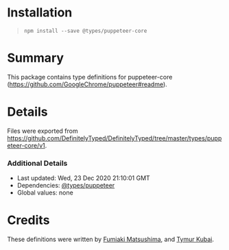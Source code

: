 # Installation
> `npm install --save @types/puppeteer-core`

# Summary
This package contains type definitions for puppeteer-core (https://github.com/GoogleChrome/puppeteer#readme).

# Details
Files were exported from https://github.com/DefinitelyTyped/DefinitelyTyped/tree/master/types/puppeteer-core/v1.

### Additional Details
 * Last updated: Wed, 23 Dec 2020 21:10:01 GMT
 * Dependencies: [@types/puppeteer](https://npmjs.com/package/@types/puppeteer)
 * Global values: none

# Credits
These definitions were written by [Fumiaki Matsushima](https://github.com/mtsmfm), and [Tymur Kubai](https://github.com/sirdir).
